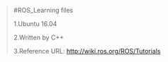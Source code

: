 > #ROS_Learning files	
> 
> 1.Ubuntu 16.04 
> 
> 2.Written by C++ 
> 
> 3.Reference URL:  http://wiki.ros.org/ROS/Tutorials
